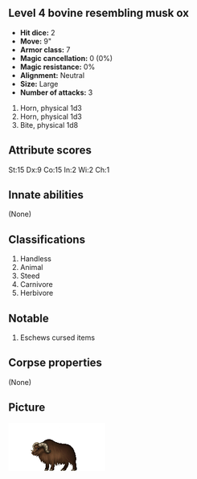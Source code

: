 ## Level 4 bovine resembling musk ox

- **Hit dice:** 2
- **Move:** 9"
- **Armor class:** 7
- **Magic cancellation:** 0 (0%)
- **Magic resistance:** 0%
- **Alignment:** Neutral
- **Size:** Large
- **Number of attacks:** 3
1. Horn, physical 1d3
2. Horn, physical 1d3
3. Bite, physical 1d8

## Attribute scores

St:15 Dx:9 Co:15 In:2 Wi:2 Ch:1

## Innate abilities

(None)

## Classifications

1. Handless
2. Animal
3. Steed
4. Carnivore
5. Herbivore

## Notable

1. Eschews cursed items

## Corpse properties

(None)

## Picture

![Rothe](https://github.com/hyvanmielenpelit/GnollHackTileSet/blob/main/Monsters/rothe/rothe.png?raw=true)
